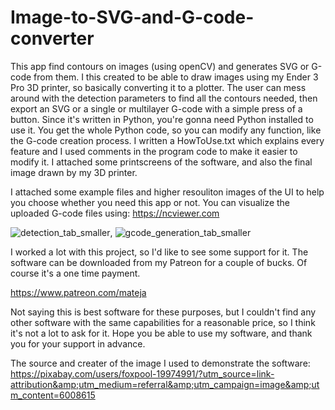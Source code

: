 # Image-to-SVG-and-G-code-converter
This app find contours on images (using openCV) and generates SVG or G-code from them. I this created to be able to draw images using my Ender 3 Pro 3D printer, so basically converting it to a plotter. The user can mess around with the detection parameters to find all the contours needed, then export an SVG or a single or multilayer G-code with a simple press of a button. Since it's written in Python, you're gonna need Python installed to use it. You get the whole Python code, so you can modify any function, like the G-code creation process. I written a HowToUse.txt which explains every feature and I used comments in the program code to make it easier to modify it. I attached some printscreens of the software, and also the final image drawn by my 3D printer.

I attached some example files and higher resouliton images of the UI to help you choose whether you need this app or not. 
You can visualize the uploaded G-code files using: https://ncviewer.com

![detection_tab_smaller](https://user-images.githubusercontent.com/57275060/119264561-040f9600-bbe4-11eb-9119-34e07fd50da7.png), ![gcode_generation_tab_smaller](https://user-images.githubusercontent.com/57275060/119264585-1b4e8380-bbe4-11eb-873d-b83d813f3b2b.JPG)

I worked a lot with this project, so I'd like to see some support for it. The software can be downloaded from my Patreon for a  couple of bucks. Of course it's a one time payment. 

https://www.patreon.com/mateja

Not saying this is best software for these purposes, but I couldn't find any other software with the same capabilities for a reasonable price, so I think it's not a lot to ask for it. Hope you be able to use my software, and thank you for your support in advance.

The source and creater of the image I used to demonstrate the software:
https://pixabay.com/users/foxpool-19974991/?utm_source=link-attribution&amp;utm_medium=referral&amp;utm_campaign=image&amp;utm_content=6008615




